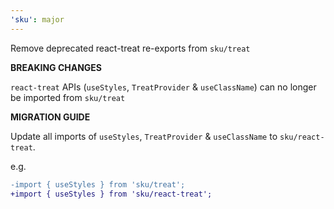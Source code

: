 ```yaml
---
'sku': major
---
```


Remove deprecated react-treat re-exports from `sku/treat`

**BREAKING CHANGES**

`react-treat` APIs (`useStyles`, `TreatProvider` & `useClassName`) can no longer be imported from `sku/treat`

**MIGRATION GUIDE**

Update all imports of `useStyles`, `TreatProvider` & `useClassName` to `sku/react-treat`.

e.g.
```diff
-import { useStyles } from 'sku/treat';
+import { useStyles } from 'sku/react-treat';
```